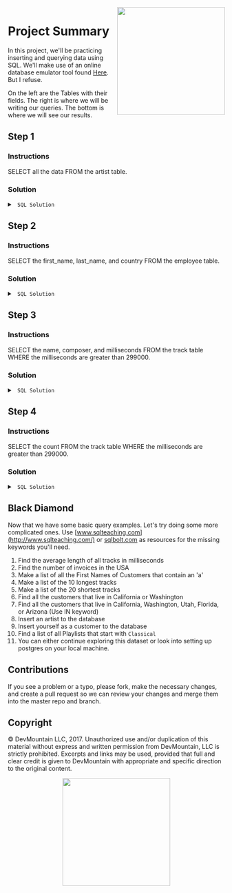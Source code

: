 <img src="https://s3.amazonaws.com/devmountain/readme-logo.png" width="250" align="right">

# Project Summary

In this project, we'll be practicing inserting and querying data using SQL. We'll make use of an online database emulator tool found  <a href="https://postgres.devmountain.com/">Here</a>. But I refuse.

On the left are the Tables with their fields. The right is where we will be writing our queries. The bottom is where we will see our results.  

## Step 1

### Instructions

SELECT all the data FROM the artist table.

### Solution

<details>

<summary> <code> SQL Solution </code> </summary>

```sql
SELECT * FROM artist;
```

</details>

## Step 2

### Instructions

SELECT the first_name, last_name, and country FROM the employee table.

### Solution

<details>

<summary> <code> SQL Solution </code> </summary>

```sql
SELECT first_name, last_name, country
FROM employee;
```

</details>

## Step 3

### Instructions

SELECT the name, composer, and milliseconds FROM the track table WHERE the milliseconds are greater than 299000.

### Solution

<details>

<summary> <code> SQL Solution </code> </summary>

```sql
SELECT name, composer, milliseconds
FROM track
WHERE milliseconds > 299000;
```

</details>

## Step 4

### Instructions

SELECT the count FROM the track table WHERE the milliseconds are greater than 299000.

### Solution

<details>

<summary> <code> SQL Solution </code> </summary>

```sql
SELECT count(*)
FROM track
WHERE milliseconds > 299000;
```

</details>

## Black Diamond 

Now that we have some basic query examples.  Let's try doing some more complicated ones.
Use [www.sqlteaching.com](http://www.sqlteaching.com/) or [sqlbolt.com](http://sqlbolt.com/) as resources for the missing keywords you'll need.

1. Find the average length of all tracks in milliseconds
2. Find the number of invoices in the USA
3. Make a list of all the First Names of Customers that contain an 'a'
4. Make a list of the 10 longest tracks
5. Make a list of the 20 shortest tracks
6. Find all the customers that live in California or Washington
7. Find all the customers that live in California, Washington, Utah, Florida, or Arizona (Use IN keyword)
8. Insert an artist to the database
9. Insert yourself as a customer to the database
10. Find a list of all Playlists that start with `Classical` 
11. You can either continue exploring this dataset or look into setting up postgres on your local machine.

## Contributions

If you see a problem or a typo, please fork, make the necessary changes, and create a pull request so we can review your changes and merge them into the master repo and branch.

## Copyright

© DevMountain LLC, 2017. Unauthorized use and/or duplication of this material without express and written permission from DevMountain, LLC is strictly prohibited. Excerpts and links may be used, provided that full and clear credit is given to DevMountain with appropriate and specific direction to the original content.

<p align="center">
<img src="https://s3.amazonaws.com/devmountain/readme-logo.png" width="250">
</p>
